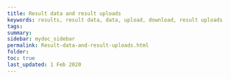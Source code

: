 ```yaml
---
title: Result data and result uploads
keywords: results, result data, data, upload, download, result uploads, result files, files, jatos.uploadResultFile, jatos.downloadResultFile
tags:
summary:
sidebar: mydoc_sidebar
permalink: Result-data-and-result-uploads.html
folder:
toc: true
last_updated: 1 Feb 2020
---
```


